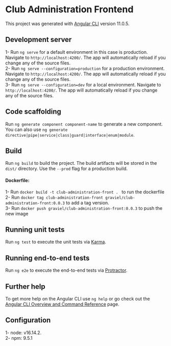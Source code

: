 # Club Administration Frontend

This project was generated with [Angular CLI](https://github.com/angular/angular-cli) version 11.0.5.

## Development server

1- Run `ng serve` for a default environment in this case is production. Navigate to `http://localhost:4200/`. The app will automatically reload if you change any of the source files.  
2- Run `ng serve --configuration=production` for a production environment. Navigate to `http://localhost:4200/`. The app will automatically reload if you change any of the source files.  
3- Run `ng serve --configuration=dev` for a local environment. Navigate to `http://localhost:4200/`. The app will automatically reload if you change any of the source files.


## Code scaffolding

Run `ng generate component component-name` to generate a new component. You can also use `ng generate directive|pipe|service|class|guard|interface|enum|module`.

## Build

Run `ng build` to build the project. The build artifacts will be stored in the `dist/` directory. Use the `--prod` flag for a production build.
#### Dockerfile:
1- Run `docker build -t club-administration-front . ` to run the dockerfile  
2- Run `docker tag club-administration-front graviel/club-administration-front:0.0.3` to add a tag version.  
3- Run `docker push graviel/club-administration-front:0.0.3` to push the new image


## Running unit tests

Run `ng test` to execute the unit tests via [Karma](https://karma-runner.github.io).

## Running end-to-end tests

Run `ng e2e` to execute the end-to-end tests via [Protractor](http://www.protractortest.org/).

## Further help

To get more help on the Angular CLI use `ng help` or go check out the [Angular CLI Overview and Command Reference](https://angular.io/cli) page.
## Configuration
1- node: v16.14.2.  
2- npm: 9.5.1

